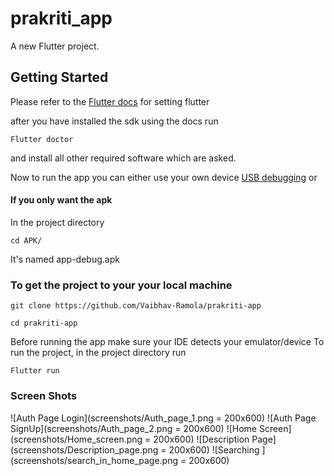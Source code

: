 # prakriti_app

A new Flutter project.

## Getting Started
Please refer to the [Flutter docs](https://docs.flutter.dev/get-started/install) for setting flutter

after you have installed the sdk using the docs run
```
Flutter doctor
```
and install all other required software which are asked.

Now to run the app you can either use your own device [USB debugging](https://www.youtube.com/watch?v=W7nkxS9LMXs&ab_channel=OnlineTechTips)
or 
#### If you only want the apk
In the project directory
```
cd APK/
```
It's named app-debug.apk

### To get the project to your your local machine

```
git clone https://github.com/Vaibhav-Ramola/prakriti-app
```
```
cd prakriti-app
```

Before running the app make sure your IDE detects your emulator/device
To run the project, in the project directory run

```
Flutter run
```

### Screen Shots
![Auth Page Login](screenshots/Auth_page_1.png = 200x600)
![Auth Page SignUp](screenshots/Auth_page_2.png = 200x600)
![Home Screen](screenshots/Home_screen.png = 200x600)
![Description Page](screenshots/Description_page.png = 200x600)
![Searching ](screenshots/search_in_home_page.png = 200x600)

